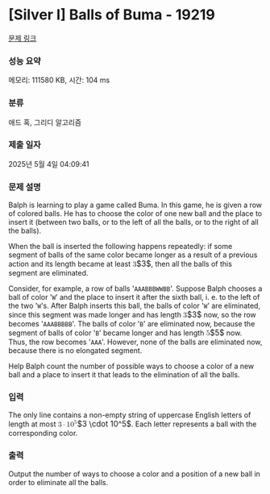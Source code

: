 # [Silver I] Balls of Buma - 19219 

[문제 링크](https://www.acmicpc.net/problem/19219) 

### 성능 요약

메모리: 111580 KB, 시간: 104 ms

### 분류

애드 혹, 그리디 알고리즘

### 제출 일자

2025년 5월 4일 04:09:41

### 문제 설명

<p>Balph is learning to play a game called Buma. In this game, he is given a row of colored balls. He has to choose the color of one new ball and the place to insert it (between two balls, or to the left of all the balls, or to the right of all the balls).</p>

<p>When the ball is inserted the following happens repeatedly: if some segment of balls of the same color became longer as a result of a previous action and its length became at least <mjx-container class="MathJax" jax="CHTML" style="font-size: 109%; position: relative;"><mjx-math class="MJX-TEX" aria-hidden="true"><mjx-mn class="mjx-n"><mjx-c class="mjx-c33"></mjx-c></mjx-mn></mjx-math><mjx-assistive-mml unselectable="on" display="inline"><math xmlns="http://www.w3.org/1998/Math/MathML"><mn>3</mn></math></mjx-assistive-mml><span aria-hidden="true" class="no-mathjax mjx-copytext">$3$</span></mjx-container>, then all the balls of this segment are eliminated. </p>

<p>Consider, for example, a row of balls '<code>AAABBBWWBB</code>'. Suppose Balph chooses a ball of color '<code>W</code>' and the place to insert it after the sixth ball, i. e. to the left of the two '<code>W</code>'s. After Balph inserts this ball, the balls of color '<code>W</code>' are eliminated, since this segment was made longer and has length <mjx-container class="MathJax" jax="CHTML" style="font-size: 109%; position: relative;"><mjx-math class="MJX-TEX" aria-hidden="true"><mjx-mn class="mjx-n"><mjx-c class="mjx-c33"></mjx-c></mjx-mn></mjx-math><mjx-assistive-mml unselectable="on" display="inline"><math xmlns="http://www.w3.org/1998/Math/MathML"><mn>3</mn></math></mjx-assistive-mml><span aria-hidden="true" class="no-mathjax mjx-copytext">$3$</span></mjx-container> now, so the row becomes '<code>AAABBBBB</code>'. The balls of color '<code>B</code>' are eliminated now, because the segment of balls of color '<code>B</code>' became longer and has length <mjx-container class="MathJax" jax="CHTML" style="font-size: 109%; position: relative;"><mjx-math class="MJX-TEX" aria-hidden="true"><mjx-mn class="mjx-n"><mjx-c class="mjx-c35"></mjx-c></mjx-mn></mjx-math><mjx-assistive-mml unselectable="on" display="inline"><math xmlns="http://www.w3.org/1998/Math/MathML"><mn>5</mn></math></mjx-assistive-mml><span aria-hidden="true" class="no-mathjax mjx-copytext">$5$</span></mjx-container> now. Thus, the row becomes '<code>AAA</code>'. However, none of the balls are eliminated now, because there is no elongated segment.</p>

<p>Help Balph count the number of possible ways to choose a color of a new ball and a place to insert it that leads to the elimination of all the balls.</p>

### 입력 

 <p>The only line contains a non-empty string of uppercase English letters of length at most <mjx-container class="MathJax" jax="CHTML" style="font-size: 109%; position: relative;"><mjx-math class="MJX-TEX" aria-hidden="true"><mjx-mn class="mjx-n"><mjx-c class="mjx-c33"></mjx-c></mjx-mn><mjx-mo class="mjx-n" space="3"><mjx-c class="mjx-c22C5"></mjx-c></mjx-mo><mjx-msup space="3"><mjx-mn class="mjx-n"><mjx-c class="mjx-c31"></mjx-c><mjx-c class="mjx-c30"></mjx-c></mjx-mn><mjx-script style="vertical-align: 0.393em;"><mjx-mn class="mjx-n" size="s"><mjx-c class="mjx-c35"></mjx-c></mjx-mn></mjx-script></mjx-msup></mjx-math><mjx-assistive-mml unselectable="on" display="inline"><math xmlns="http://www.w3.org/1998/Math/MathML"><mn>3</mn><mo>⋅</mo><msup><mn>10</mn><mn>5</mn></msup></math></mjx-assistive-mml><span aria-hidden="true" class="no-mathjax mjx-copytext">$3 \cdot 10^5$</span></mjx-container>. Each letter represents a ball with the corresponding color.</p>

### 출력 

 <p>Output the number of ways to choose a color and a position of a new ball in order to eliminate all the balls.</p>

